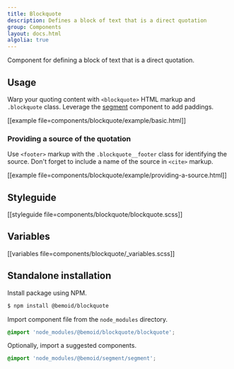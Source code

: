 ```yaml
---
title: Blockquote
description: Defines a block of text that is a direct quotation
group: Components
layout: docs.html
algolia: true
---
```


Component for defining a block of text that is a direct quotation.

## Usage

Warp your quoting content with `<blockquote>` HTML markup and `.blockquote` class. Leverage the [segment]() component to add paddings.

[[example file=components/blockquote/example/basic.html]]

### Providing a source of the quotation

Use `<footer>` markup with the `.blockquote__footer` class for identifying the source. Don't forget to include a name of the source in `<cite>` markup.

[[example file=components/blockquote/example/providing-a-source.html]]

## Styleguide

[[styleguide file=components/blockquote/blockquote.scss]]

## Variables

[[variables file=components/blockquote/_variables.scss]]

## Standalone installation

Install package using NPM.

```bash
$ npm install @bemoid/blockquote
```

Import component file from the `node_modules` directory.

```scss
@import 'node_modules/@bemoid/blockquote/blockquote';
```

Optionally, import a suggested components.

```scss
@import 'node_modules/@bemoid/segment/segment';
```
